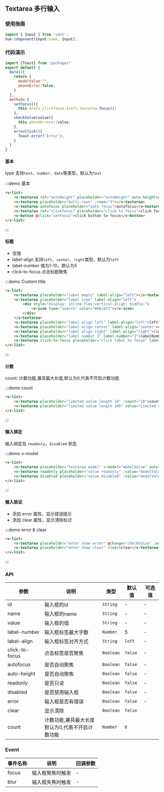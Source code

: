 <style>
.demo-textarea {
  .vm-button {
    user-select: none;
    color:#66c6f2;
    border:none;

    &--large,
    &--bottom-action {
      margin-bottom: 15px;
    }

    &--small,
    &--normal {
      margin-right: 10px;
    }
  }
  
  h2{
    padding-bottom:15px;
    margin-left:15px;
  }

  .zan-doc-demo-block__subtitle {
    padding-left: 0;
  }
}
</style>
<script>
import {Toast} from "packages"
export default {
  data(){
    return {
      modelValue:"",
      phoneError:false,
    }
  },
  methods:{
    setFocus(){
      this.$refs.clickfocus.$refs.textarea.focus();
    },
    checkValue(value){
      this.phoneError=!!value;
    },
    errorClick(){
      Toast.fail('Error');
    }
  }
}
</script>

## Textarea 多行输入

### 使用指南
``` javascript
import { Input } from 'vant';
Vue.component(Input.name, Input);
```

### 代码演示

```javascript
import {Toast} from "packages"
export default {
  data(){
    return {
      modelValue:"",
      phoneError:false,
    }
  },
  methods:{
    setFocus(){
      this.$refs.clickfocus.$refs.textarea.focus();
    },
    checkValue(value){
      this.phoneError=!!value;
    },
    errorClick(){
      Toast.error('Error');
    }
  }
}
```

#### 基本

type 支持`text`、`number`、`date`等类型，默认为`text`

:::demo 基本
```html
<v-list>
    <v-textarea ref="autoHeight" placeholder="autoHeight" auto-height>autoHeight</v-textarea>
    <v-textarea placeholder="multi-rows" :rows="3"></v-textarea>
    <v-textarea autofocus placeholder="auto focus">autofocus</v-textarea>
    <v-textarea ref="clickfocus" placeholder="click to focus">click focus</v-textarea>
    <v-button @click="setFocus">click button to focus</v-button>
</v-list>
```
:::

#### 标题

* 空值
* label-align 支持`left`、`center`、`right`类型，默认为`left`
* label-number 值为1-10，默认为5
* click-to-focus 点击标题聚焦

:::demo Custom title
```html
<v-list>
    <v-textarea placeholder="label empty" label-align="left"></v-textarea>
    <v-textarea placeholder="label icon" label-align="left">
        <div style="display: inline-flex;vertical-align: middle;">
            <v-icon type="search" color="#66c6f2"></v-icon>
        </div>
    </v-textarea>
    <v-textarea placeholder="label align left" label-align="left">left</v-textarea>
    <v-textarea placeholder="label align center" label-align="center">center</v-textarea>
    <v-textarea placeholder="label align right" label-align="right">right</v-textarea>
    <v-textarea placeholder="label number 3" label-number="3">labelNumber 3</v-textarea>
    <v-textarea click-to-focus placeholder="click label to focus" label-number="7" >click to focus</v-textarea>
</v-list>
```
:::

#### 计数

count: 计数功能,兼具最大长度,默认为0,代表不开启计数功能

:::demo count
```html
<v-list>
    <v-textarea placeholder="limited value length 10" :count="10">count</v-textarea>
    <v-textarea placeholder="limited value length 100" value="Limited value length 100" rows="3" :count="100"></v-textarea>
</v-list>
```
:::

#### 输入绑定

输入绑定及 `readonly`，`disabled` 状态

:::demo v-model
```html
<v-list>
    <v-textarea placeholder="textarea model" v-model="modelValue" auto-height>v-model</v-textarea>
    <v-textarea readonly placeholder="value readonly" :value="modelValue">readonly</v-textarea>
    <v-textarea disabled placeholder="value disabled" :value="modelValue">disabled</v-textarea>
</v-list>
```
:::

#### 输入验证

* 添加 error 属性，显示错误提示
* 添加 clear 属性，显示清除标识

:::demo error & clear
```html
<v-list>
    <v-textarea placeholder="enter show error" @change="checkValue" :error="phoneError" :error-click="errorClick">error</v-textarea>
    <v-textarea placeholder="enter show clear" clear>clear</v-textarea>
</v-list>
```
:::

### API

| 参数 | 说明 | 类型 | 默认值 | 可选值 |
|-----------|-----------|-----------|-------------|-------------|
| id | 输入框的id | `String` | - | - |
| name | 输入框的name | `String` | - | - |
| value | 输入框的值 | `String` | - | - |
| label-number | 输入框标签最大字数 | `Number` | 5 | - |
| label-align | 输入框标签对齐方式 | `String` | `left` | - |
| click-to-focus | 点击标签是否聚焦 | `Boolean` | `false` | - |
| autofocus | 是否自动聚焦 | `Boolean` | `false` | - |
| auto-height | 是否自动聚焦 | `Boolean` | `false` | - |
| readonly | 是否只读 | `Boolean` | `false` | - |
| disabled | 是否禁用输入框 | `Boolean` | `false` | - |
| error | 输入框是否有错误 | `Boolean` | `false` | - |
| clear | 显示清除 | `Boolean` | `false` |  |
| count | 计数功能,兼具最大长度<br>默认为0,代表不开启计数功能  | `Number` | `0` |  |

### Event

| 事件名称 | 说明 | 回调参数 |
|-----------|-----------|-----------|
| focus | 输入框聚焦时触发 | - |
| blur | 输入框失焦时触发 | - |
